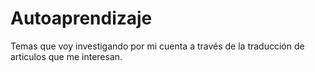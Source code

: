 # Autoaprendizaje

Temas que voy investigando por mi cuenta a través de la traducción de articulos que me interesan.


